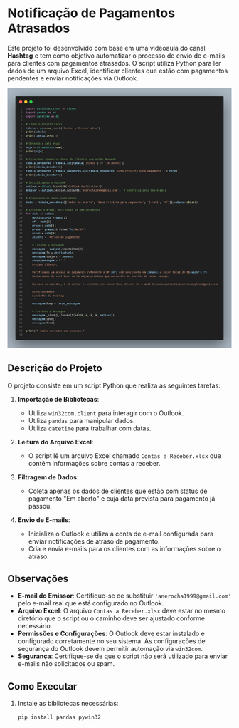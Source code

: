 # Notificação de Pagamentos Atrasados

Este projeto foi desenvolvido com base em uma videoaula do canal **Hashtag** e tem como objetivo automatizar o processo de envio de e-mails para clientes com pagamentos atrasados. O script utiliza Python para ler dados de um arquivo Excel, identificar clientes que estão com pagamentos pendentes e enviar notificações via Outlook.


![Captura de Tela](image/code.png)


## Descrição do Projeto

O projeto consiste em um script Python que realiza as seguintes tarefas:

1. **Importação de Bibliotecas**:
   - Utiliza `win32com.client` para interagir com o Outlook.
   - Utiliza `pandas` para manipular dados.
   - Utiliza `datetime` para trabalhar com datas.

2. **Leitura do Arquivo Excel**:
   - O script lê um arquivo Excel chamado `Contas a Receber.xlsx` que contém informações sobre contas a receber.

3. **Filtragem de Dados**:
   - Coleta apenas os dados de clientes que estão com status de pagamento "Em aberto" e cuja data prevista para pagamento já passou.

4. **Envio de E-mails**:
   - Inicializa o Outlook e utiliza a conta de e-mail configurada para enviar notificações de atraso de pagamento.
   - Cria e envia e-mails para os clientes com as informações sobre o atraso.

## Observações

- **E-mail do Emissor**: Certifique-se de substituir `'anerocha1999@gmail.com'` pelo e-mail real que está configurado no Outlook.
- **Arquivo Excel**: O arquivo `Contas a Receber.xlsx` deve estar no mesmo diretório que o script ou o caminho deve ser ajustado conforme necessário.
- **Permissões e Configurações**: O Outlook deve estar instalado e configurado corretamente no seu sistema. As configurações de segurança do Outlook devem permitir automação via `win32com`.
- **Segurança**: Certifique-se de que o script não será utilizado para enviar e-mails não solicitados ou spam.

## Como Executar

1. Instale as bibliotecas necessárias:
   ```bash
   pip install pandas pywin32
